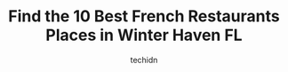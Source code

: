 ---
layout: ampstory
image: https://i0.wp.com/www.depkes.org/wp-content/uploads/2023/06/french-restaurants-0-in-winter-haven-fl-1685873959.jpeg?resize=640,853
author: techidn
featured: false
description: Discover the impressive array of French Restaurants options in Winter Haven FL, where you can find 10 of the largest French Restaurants establishments in the area. From renowned classics to 
title: Find the 10 Best French Restaurants Places in Winter Haven FL
cover:
   title: Find the 10 Best French Restaurants Places in Winter Haven FL
   subtitle: Rickpate
   background: https://www.depkes.org/wp-content/uploads/2023/06/french-restaurants-0-in-winter-haven-fl-1685873959.jpeg

pages: 
 - layout: thirds
   top: <h1>#1 Andys igloo Drive-In Restaurant</h1>
   bottom: "<p>First time eating at Andys Igloos definitely has a nice fill of a Diner decor and music. Service a bit on slow side. Food is not home made definitely a frozen after tast</p>"
   background: https://www.depkes.org/wp-content/uploads/2023/06/french-restaurants-1-in-winter-haven-fl-1685873960.jpeg
   backgroundblur: true
 - layout: thirds
   top: <h1>#2 Egg Haven</h1>
   bottom: "<p>Great food. Very busy place and for the most part great service. Waitress forgot my husbands grits but was corrected immediately.  Very well organized and a friendly pla</p>"
   background: https://www.depkes.org/wp-content/uploads/2023/06/french-restaurants-2-in-winter-haven-fl-1685873960.jpeg
   cta:
      link: https://www.depkes.org/blog/find-the-10-best-french-restaurants-places-in-winter-haven-fl/
      text: Find the 10 Best French Restaurants Places in Winter Haven FL
 - layout: thirds
   top: <h1>#3 Andreas Family Restaurant</h1>
   bottom: "<p>1498 Havendale Blvd NW, Winter Haven, FL 33881, United States</p>"
   background: https://www.depkes.org/wp-content/uploads/2023/06/french-restaurants-3-in-winter-haven-fl-1685873961.jpeg
   cta:
      link: https://www.depkes.org/blog/find-the-10-best-french-restaurants-places-in-winter-haven-fl/
      text: Find the 10 Best French Restaurants Places in Winter Haven FL
 - layout: thirds
   top: <h1>#4 THE FIRE RESTAURANT</h1>
   bottom: "<p>325 W Central Ave, Winter Haven, FL 33880, United States</p>"
   background: https://images.unsplash.com/photo-1510906594845-bc082582c8cc?ixlib=rb-4.0.3&ixid=MnwxMjA3fDB8MHxwaG90by1wYWdlfHx8fGVufDB8fHx8&auto=format&fit=crop&w=640&h=853&q=80
   cta:
      link: https://www.depkes.org/blog/find-the-10-best-french-restaurants-places-in-winter-haven-fl/
      text: Find the 10 Best French Restaurants Places in Winter Haven FL
 - layout: thirds
   top: <h1>#5 Arabellas</h1>
   bottom: "<p>346 W Central Ave, Winter Haven, FL 33880, United States</p>"
   background: https://images.unsplash.com/photo-1484589065579-248aad0d8b13?ixlib=rb-4.0.3&ixid=MnwxMjA3fDB8MHxwaG90by1wYWdlfHx8fGVufDB8fHx8&auto=format&fit=crop&w=640&h=853&q=80
   cta:
      link: https://www.depkes.org/blog/find-the-10-best-french-restaurants-places-in-winter-haven-fl/
      text: Find the 10 Best French Restaurants Places in Winter Haven FL
 - layout: thirds
   top: <h1>#6 Lucilles American Cafe</h1>
   bottom: "<p>205 3rd St SW, Winter Haven, FL 33880, United States</p>"
   background: https://images.unsplash.com/photo-1527067829737-402993088e6b?ixlib=rb-4.0.3&ixid=MnwxMjA3fDB8MHxwaG90by1wYWdlfHx8fGVufDB8fHx8&auto=format&fit=crop&w=640&h=853&q=80
   cta:
      link: https://www.depkes.org/blog/find-the-10-best-french-restaurants-places-in-winter-haven-fl/
      text: Find the 10 Best French Restaurants Places in Winter Haven FL
 - layout: thirds
   top: <h1>#7 El Pilón Loko Restaurant</h1>
   bottom: "<p>1762 1st St N, Winter Haven, FL 33881, United States</p>"
   background: https://images.unsplash.com/photo-1552083974-186346191183?ixlib=rb-4.0.3&ixid=MnwxMjA3fDB8MHxwaG90by1wYWdlfHx8fGVufDB8fHx8&auto=format&fit=crop&w=640&h=853&q=80
   cta:
      link: https://www.depkes.org/blog/find-the-10-best-french-restaurants-places-in-winter-haven-fl/
      text: Find the 10 Best French Restaurants Places in Winter Haven FL
 - layout: thirds
   middle: Continue reading...
   background: https://images.unsplash.com/photo-1518640467707-6811f4a6ab73?ixlib=rb-4.0.3&ixid=MnwxMjA3fDB8MHxwaG90by1wYWdlfHx8fGVufDB8fHx8&auto=format&fit=crop&w=640&h=853&q=80
   cta:
      link: https://www.depkes.org/blog/find-the-10-best-french-restaurants-places-in-winter-haven-fl/
      text: Find the 10 Best French Restaurants Places in Winter Haven FL
      
---